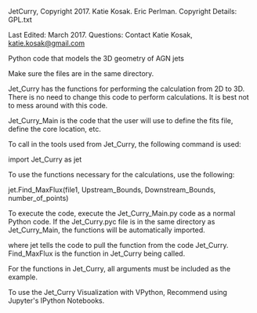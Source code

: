 JetCurry, Copyright 2017. Katie Kosak. Eric Perlman. 
Copyright Details: GPL.txt 


Last Edited: March 2017. Questions: Contact Katie Kosak, katie.kosak@gmail.com

Python code that models the 3D geometry of AGN jets

Make sure the files are in the same directory.

Jet_Curry has the functions for performing the calculation from 2D to 3D. There is no need to change this code to perform calculations. It is best not to mess around with this code.

Jet_Curry_Main is the code that the user will use to define the fits file, define the core location, etc.

To call in the tools used from Jet_Curry, the following command is used:

import Jet_Curry as jet

To use the functions necessary for the calculations, use the following:

jet.Find_MaxFlux(file1, Upstream_Bounds, Downstream_Bounds, number_of_points)

To execute the code, execute the Jet_Curry_Main.py code as a normal Python code. If the Jet_Curry.pyc file is in the same directory as Jet_Curry_Main, the functions will be automatically imported.

where jet tells the code to pull the function from the code Jet_Curry. Find_MaxFlux is the function in Jet_Curry being called.

For the functions in Jet_Curry, all arguments must be included as the example.

To use the Jet_Curry Visualization with VPython, Recommend using Jupyter's IPython Notebooks.

